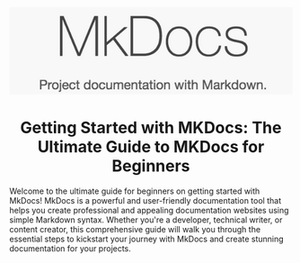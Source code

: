 <p align = "center">
    <img src = "./images/mkdocs-logo.jpeg"/>
</p>


<h1 align = "center">Getting Started with MKDocs: The Ultimate Guide to MKDocs for Beginners</h1>

Welcome to the ultimate guide for beginners on getting started with MkDocs! MkDocs is a powerful and user-friendly documentation tool that helps you create professional and appealing documentation websites using simple Markdown syntax. Whether you're a developer, technical writer, or content creator, this comprehensive guide will walk you through the essential steps to kickstart your journey with MkDocs and create stunning documentation for your projects.